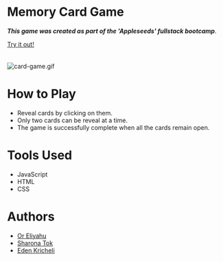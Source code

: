 # Memory Card Game

***This game was created as part of the 'Appleseeds' fullstack bootcamp***.

[Try it out!](https://graceful-squirrel-d337af.netlify.app/)<br /><br /><br />
![card-game.gif](https://media.giphy.com/media/pc7iKw2AgjgCVr31iu/giphy.gif)


# How to Play
- Reveal cards by clicking on them.
- Only two cards can be reveal at a time.
- The game is successfully complete when all the cards remain open.

# Tools Used
- JavaScript
- HTML
- CSS

# Authors 
- [Or Eliyahu](https://github.com/OrEliyahu43)
- [Sharona Tok](https://github.com/sharonatok)
- [Eden Kricheli](https://github.com/Kricheli)
